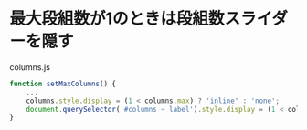 # 最大段組数が1のときは段組数スライダーを隠す

columns.js
```javascript
function setMaxColumns() {
    ...
    columns.style.display = (1 < columns.max) ? 'inline' : 'none';
    document.querySelector('#columns ~ label').style.display = (1 < columns.max) ? 'inline' : 'none';
}
```

